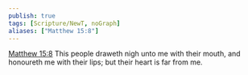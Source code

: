 ```yaml
---
publish: true
tags: [Scripture/NewT, noGraph]
aliases: ["Matthew 15:8"]
---
```

[Matthew 15:8](https://churchofjesuschrist.org/study/scriptures/nt/matt/15?lang=eng&id=p8#p8) This people draweth nigh unto me with their mouth, and honoureth me with their lips; but their heart is far from me.
